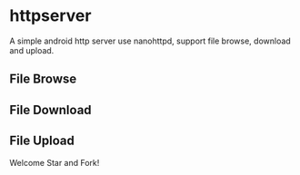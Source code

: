 # httpserver
A simple android http server use nanohttpd, support file browse, download and upload.

## File Browse

## File Download

## File Upload

Welcome Star and Fork!
